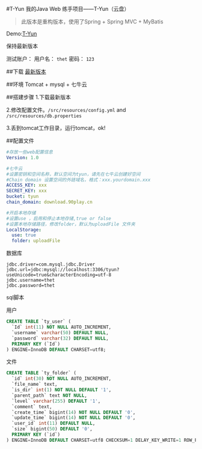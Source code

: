 #T-Yun
我的Java Web 练手项目——T-Yun（云盘）

>此版本是重构版本，使用了Spring + Spring MVC + MyBatis

Demo:[T-Yun](http://pan.90play.cn)

保持最新版本

测试账户：
    用户名： `thet`
    密码： `123`

##下载
[最新版本](https://github.com/JoeC95/T-Yun-With-SSM/releases)

##环境
Tomcat + mysql + 七牛云

##搭建步骤
1.下载最新版本

2.修改配置文件。<code>/src/resources/config.yml</code> and <code>/src/resources/db.properties</code>

3.丢到tomcat工作目录，运行tomcat，ok!

##配置文件

````yml
#存放一些web配置信息
Version: 1.0

#七牛云
#设置密钥和空间名称，默认空间为tyun，请先在七牛云创建好空间
#Chain domain 设置空间的外链域名，格式：xxx.yourdomain.xxx
ACCESS_KEY: xxx
SECRET_KEY: xxx
bucket: tyun
chain_domain: download.90play.cn

#开启本地存储
#设置use ，启用和停止本地存储,true or false
#设置本地存储路径，修改folder，默认为uploadFile 文件夹
LocalStorage:
  use: true
  folder: uploadFile
````

数据库
````
jdbc.driver=com.mysql.jdbc.Driver
jdbc.url=jdbc:mysql://localhost:3306/tyun?useUnicode=true&characterEncoding=utf-8
jdbc.username=thet
jdbc.password=thet
````

sql脚本

用户
````sql
CREATE TABLE `ty_user` (
  `Id` int(11) NOT NULL AUTO_INCREMENT,
  `username` varchar(50) DEFAULT NULL,
  `password` varchar(32) DEFAULT NULL,
  PRIMARY KEY (`Id`)
) ENGINE=InnoDB DEFAULT CHARSET=utf8;
````

文件
````sql
CREATE TABLE `ty_folder` (
  `id` int(30) NOT NULL AUTO_INCREMENT,
  `file_name` text,
  `is_dir` int(1) NOT NULL DEFAULT '1',
  `parent_path` text NOT NULL,
  `level` varchar(255) DEFAULT '1',
  `comment` text,
  `create_time` bigint(14) NOT NULL DEFAULT '0',
  `update_time` bigint(14) NOT NULL DEFAULT '0',
  `user_id` int(11) DEFAULT NULL,
  `size` bigint(50) DEFAULT '0',
  PRIMARY KEY (`id`)
) ENGINE=InnoDB DEFAULT CHARSET=utf8 CHECKSUM=1 DELAY_KEY_WRITE=1 ROW_FORMAT=DYNAMIC;
````